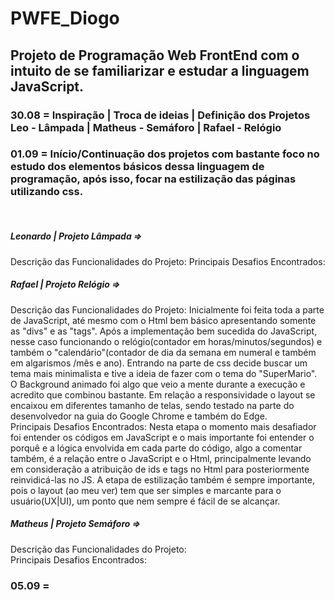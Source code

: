 # PWFE_Diogo

<h2> Projeto de Programação Web FrontEnd com o intuito de se familiarizar e estudar a linguagem JavaScript. </h2>

<h3> 30.08 = Inspiração | Troca de ideias | Definição dos Projetos
<br>
Leo - Lâmpada | Matheus - Semáforo | Rafael - Relógio </h3>


<h3> 01.09 = Início/Continuação dos projetos com bastante foco no estudo dos elementos básicos dessa linguagem de programação, após isso, focar na estilização das páginas utilizando css. </h3>
<br>

<h5>    Leonardo | Projeto Lâmpada => </h5>
        Descrição das Funcionalidades do Projeto:
        Principais Desafios Encontrados:


<h5>    Rafael | Projeto Relógio => </h5>
        Descrição das Funcionalidades do Projeto:
        Inicialmente foi feita toda a parte de JavaScript, até mesmo com o Html bem básico apresentando somente as "divs" e as "tags". Após a implementação bem sucedida do JavaScript, nesse caso funcionando o relógio(contador em horas/minutos/segundos) e também o "calendário"(contador de dia da semana em numeral e também em algarismos /mês e ano).
        Entrando na parte de css decide buscar um tema mais minimalista e tive a ideia de fazer com o tema do "SuperMario". O Background animado foi algo que veio a mente durante a execução e acredito que combinou bastante. Em relação a responsividade o layout se encaixou em diferentes tamanho de telas, sendo testado na parte do desenvolvedor na guia do Google Chrome e também do Edge. 
        <br>
        Principais Desafios Encontrados:
        Nesta etapa o momento mais desafiador foi entender os códigos em JavaScript e o mais importante foi entender o porquê e a lógica envolvida em cada parte do código, algo a comentar também, é a relação entre o JavaScript e o Html, principalmente levando em consideração a atribuição de ids e tags no Html para posteriormente reinvidicá-las no JS.
        A etapa de estilização também é sempre importante, pois o layout (ao meu ver) tem que ser simples e marcante para o usuário(UX|UI), um ponto que nem sempre é fácil de se alcançar.

<br>

<h5>    Matheus | Projeto Semáforo => </h5>
        Descrição das Funcionalidades do Projeto:
        <br>
        Principais Desafios Encontrados:



<h3> 05.09 = </h3>
